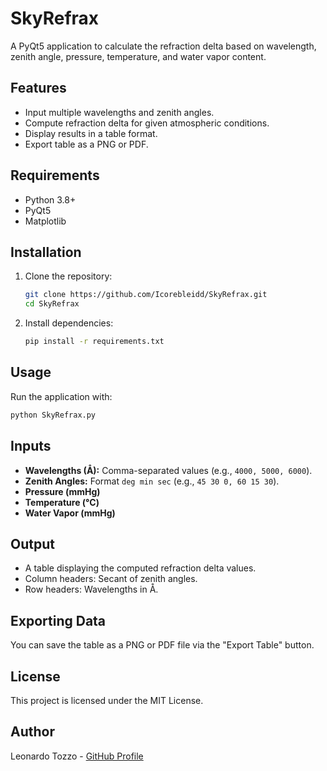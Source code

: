 # SkyRefrax

A PyQt5 application to calculate the refraction delta based on wavelength, zenith angle, pressure, temperature, and water vapor content.

## Features
- Input multiple wavelengths and zenith angles.
- Compute refraction delta for given atmospheric conditions.
- Display results in a table format.
- Export table as a PNG or PDF.

## Requirements
- Python 3.8+
- PyQt5
- Matplotlib

## Installation
1. Clone the repository:
   ```bash
   git clone https://github.com/Icorebleidd/SkyRefrax.git
   cd SkyRefrax
   ```
2. Install dependencies:
   ```bash
   pip install -r requirements.txt
   ```

## Usage
Run the application with:
```bash
python SkyRefrax.py
```

## Inputs
- **Wavelengths (Å):** Comma-separated values (e.g., `4000, 5000, 6000`).
- **Zenith Angles:** Format `deg min sec` (e.g., `45 30 0, 60 15 30`).
- **Pressure (mmHg)**
- **Temperature (°C)**
- **Water Vapor (mmHg)**

## Output
- A table displaying the computed refraction delta values.
- Column headers: Secant of zenith angles.
- Row headers: Wavelengths in Å.

## Exporting Data
You can save the table as a PNG or PDF file via the "Export Table" button.

## License
This project is licensed under the MIT License.

## Author
Leonardo Tozzo - [GitHub Profile](https://github.com/Icorebleidd)
